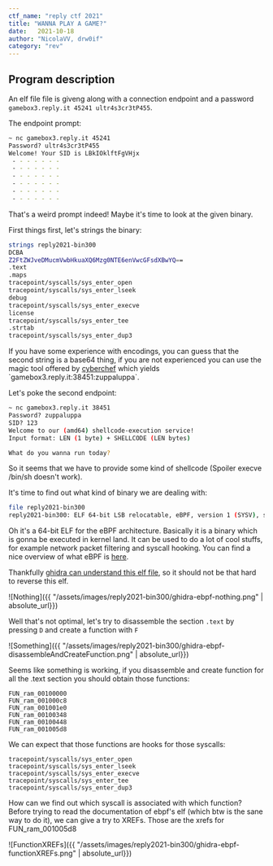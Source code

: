 ```yaml
---
ctf_name: "reply ctf 2021"
title: "WANNA PLAY A GAME?"
date:	2021-10-18
author: "NicolaVV, drw0if"
category: "rev"
---
```


## Program description
An elf file file is giveng along with a connection endpoint and a password `gamebox3.reply.it 45241 ultr4s3cr3tP455`.

The endpoint prompt:
```bash
~ nc gamebox3.reply.it 45241
Password? ultr4s3cr3tP455
Welcome! Your SID is LBkIOklftFgVHjx
 - - - - - - -
 - - - - - - -
 - - - - - - -
 - - - - - - -
 - - - - - - -
 - - - - - - -

```

That's a weird prompt indeed! Maybe it's time to look at the given binary.

First things first, let's strings the binary:
```bash
strings reply2021-bin300
DCBA
Z2FtZWJveDMucmVwbHkuaXQ6Mzg0NTE6enVwcGFsdXBwYQ==
.text
.maps
tracepoint/syscalls/sys_enter_open
tracepoint/syscalls/sys_enter_lseek
debug
tracepoint/syscalls/sys_enter_execve
license
tracepoint/syscalls/sys_enter_tee
.strtab
tracepoint/syscalls/sys_enter_dup3
```

If you have some experience with encodings, you can guess that the second string is a base64 thing, if you are not experienced you can use the magic tool offered by [cyberchef](https://gchq.github.io/CyberChef/#recipe=Magic(3,false,false,'')&input=WjJGdFpXSnZlRE11Y21Wd2JIa3VhWFE2TXpnME5URTZlblZ3Y0dGc2RYQndZUT09) which yields `gamebox3.reply.it:38451:zuppaluppa`.

Let's poke the second endpoint:
```bash
~ nc gamebox3.reply.it 38451
Password? zuppaluppa
SID? 123
Welcome to our (amd64) shellcode-execution service!
Input format: LEN (1 byte) + SHELLCODE (LEN bytes)

What do you wanna run today?
```
So it seems that we have to provide some kind of shellcode (Spoiler execve /bin/sh doesn't work).

It's time to find out what kind of binary we are dealing with:
```bash
file reply2021-bin300
reply2021-bin300: ELF 64-bit LSB relocatable, eBPF, version 1 (SYSV), stripped
```

Oh it's a 64-bit ELF for the eBPF architecture. Basically it is a binary which is gonna be executed in kernel land. It can be used to do a lot of cool stuffs, for example network packet filtering and syscall hooking.
You can find a nice overview of what eBPF is [here](https://www.graplsecurity.com/post/kernel-pwning-with-ebpf-a-love-story).

Thankfully [ghidra can understand this elf file](https://github.com/Nalen98/eBPF-for-Ghidra), so it should not be that hard to reverse this elf.

![Nothing]({{ "/assets/images/reply2021-bin300/ghidra-ebpf-nothing.png" | absolute_url}})

Well that's not optimal, let's try to disassemble the section `.text` by pressing `D` and create a function with `F`

![Something]({{ "/assets/images/reply2021-bin300/ghidra-ebpf-disassembleAndCreateFunction.png" | absolute_url}})


Seems like something is working, if you disassemble and create function for all the .text section you should obtain those functions:
```
FUN_ram_00100000
FUN_ram_001000c8
FUN_ram_001001e0
FUN_ram_00100348
FUN_ram_00100448
FUN_ram_001005d8
```

We can expect that those functions are hooks for those syscalls:
```
tracepoint/syscalls/sys_enter_open
tracepoint/syscalls/sys_enter_lseek
tracepoint/syscalls/sys_enter_execve
tracepoint/syscalls/sys_enter_tee
tracepoint/syscalls/sys_enter_dup3
```

How can we find out which syscall is associated with which function? Before trying to read the documentation of ebpf's elf (which btw is the sane way to do it), we can give a try to XREFs. Those are the xrefs for FUN_ram_001005d8 

![FunctionXREFs]({{ "/assets/images/reply2021-bin300/ghidra-ebpf-functionXREFs.png" | absolute_url}})


